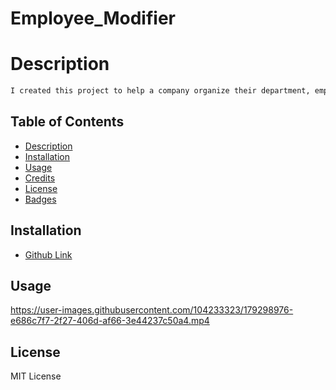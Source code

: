 # Employee_Modifier

# Description

```md
I created this project to help a company organize their department, employees as well as roles in the company. This project will allow the user to add an employee, role or department to an already existing list. This project also allows the user to change employee role.
```

## Table of Contents

- [Description](#description)
- [Installation](#installation)
- [Usage](#usage)
- [Credits](#credits)
- [License](#license)
- [Badges](#badges)

## Installation

- [Github Link](https://github.com/jjtalamonti/Employee_Modifier)

## Usage



https://user-images.githubusercontent.com/104233323/179298976-e686c7f7-2f27-406d-af66-3e44237c50a4.mp4


## License

MIT License
